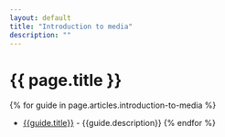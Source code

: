 ```yaml
---
layout: default
title: "Introduction to media"
description: ""
---
```


# {{ page.title }}

{% for guide in page.articles.introduction-to-media %}
*  <a href="{{guide.url}}">{{guide.title}}</a> - {{guide.description}}
{% endfor %}

